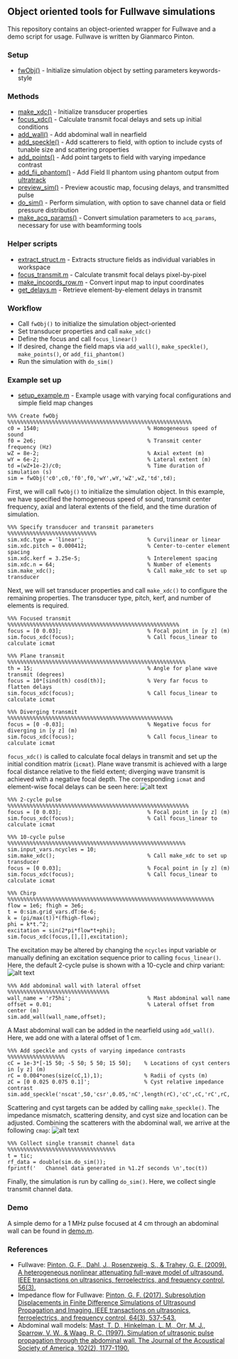 ## Object oriented tools for Fullwave simulations

This repository contains an object-oriented wrapper for Fullwave and a demo script for usage. Fullwave is written by Gianmarco Pinton.

### Setup
* [fwObj()](fwObj.m) - Initialize simulation object by setting parameters keywords-style

### Methods
* [make_xdc()](make_xdc.m) - Initialize transducer properties
* [focus_xdc()](focus_xdc.m) - Calculate transmit focal delays and sets up initial conditions
* [add_wall()](add_wall.m) - Add abdominal wall in nearfield
* [add_speckle()](add_speckle.m) - Add scatterers to field, with option to include cysts of tunable size and scattering properties
* [add_points()](add_points.m) - Add point targets to field with varying impedance contrast 
* [add_fii_phantom()](add_fii_phantom.m) - Add Field II phantom using phantom output from [ultratrack](https://github.com/mlp6/ultratrack)
* [preview_sim()](preview_sim.m) - Preview acoustic map, focusing delays, and transmitted pulse
* [do_sim()](do_sim.m) - Perform simulation, with option to save channel data or field pressure distribution
* [make_acq_params()](make_acq_params.m) - Convert simulation parameters to `acq_params`, necessary for use with beamforming tools

### Helper scripts
* [extract_struct.m](extract_struct.m) - Extracts structure fields as individual variables in workspace
* [focus_transmit.m](focus_transmit.m) - Calculate transmit focal delays pixel-by-pixel
* [make_incoords_row.m](make_incoords_row.m) - Convert input map to input coordinates
* [get_delays.m](get_delays.m) - Retrieve element-by-element delays in transmit

### Workflow
* Call `fwObj()` to initialize the simulation object-oriented
* Set transducer properties and call `make_xdc()`
* Define the focus and call `focus_linear()`
* If desired, change the field maps via `add_wall()`, `make_speckle()`, `make_points()`, or `add_fii_phantom()`
* Run the simulation with `do_sim()`

### Example set up
* [setup_example.m](setup_example.m) - Example usage with varying focal configurations and simple field map changes

```
%%% Create fwObj %%%%%%%%%%%%%%%%%%%%%%%%%%%%%%%%%%%%%%%%%%%%%%%%%%%%%%%%%%
c0 = 1540;                                  % Homogeneous speed of sound
f0 = 2e6;                                   % Transmit center frequency (Hz)
wZ = 8e-2;                                  % Axial extent (m)
wY = 6e-2;                                  % Lateral extent (m)
td =(wZ+1e-2)/c0;                           % Time duration of simulation (s)
sim = fwObj('c0',c0,'f0',f0,'wY',wY,'wZ',wZ,'td',td);
```
First, we will call `fwObj()` to initialize the simulation object. In this example, we have specified the homogeneous speed of sound, transmit center frequency, axial and lateral extents of the field, and the time duration of simulation.

```
%%% Specify transducer and transmit parameters %%%%%%%%%%%%%%%%%%%%%%%%%%%%
sim.xdc.type = 'linear';                    % Curvilinear or linear
sim.xdc.pitch = 0.000412;                   % Center-to-center element spacing
sim.xdc.kerf = 3.25e-5;                     % Interelement spacing
sim.xdc.n = 64;                             % Number of elements
sim.make_xdc();                             % Call make_xdc to set up transducer
```
Next, we will set transducer properties and call `make_xdc()` to configure the remaining properties. The transducer type, pitch, kerf, and number of elements is required.

```
%%% Focused transmit %%%%%%%%%%%%%%%%%%%%%%%%%%%%%%%%%%%%%%%%%%%%%%%%%%%%%%
focus = [0 0.03];                           % Focal point in [y z] (m)
sim.focus_xdc(focus);                       % Call focus_linear to calculate icmat

%%% Plane transmit %%%%%%%%%%%%%%%%%%%%%%%%%%%%%%%%%%%%%%%%%%%%%%%%%%%%%%%%
th = 15;                                    % Angle for plane wave transmit (degrees)
focus = 10*[sind(th) cosd(th)];             % Very far focus to flatten delays
sim.focus_xdc(focus);                       % Call focus_linear to calculate icmat

%%% Diverging transmit %%%%%%%%%%%%%%%%%%%%%%%%%%%%%%%%%%%%%%%%%%%%%%%%%%%%
focus = [0 -0.03];                          % Negative focus for diverging in [y z] (m)
sim.focus_xdc(focus);                       % Call focus_linear to calculate icmat
```
`focus_xdc()` is called to calculate focal delays in transmit and set up the initial condition matrix (`icmat`). Plane wave transmit is achieved with a large focal distance relative to the field extent; diverging wave transmit is achieved with a negative focal depth.
The corresponding `icmat` and element-wise focal delays can be seen here:
![alt text](transmit.png)

```
%%% 2-cycle pulse %%%%%%%%%%%%%%%%%%%%%%%%%%%%%%%%%%%%%%%%%%%%%%%%%%%%%%%%%
focus = [0 0.03];                           % Focal point in [y z] (m)
sim.focus_xdc(focus);                       % Call focus_linear to calculate icmat

%%% 10-cycle pulse %%%%%%%%%%%%%%%%%%%%%%%%%%%%%%%%%%%%%%%%%%%%%%%%%%%%%%%%
sim.input_vars.ncycles = 10;
sim.make_xdc();                             % Call make_xdc to set up transducer
focus = [0 0.03];                           % Focal point in [y z] (m)
sim.focus_xdc(focus);                       % Call focus_linear to calculate icmat

%%% Chirp %%%%%%%%%%%%%%%%%%%%%%%%%%%%%%%%%%%%%%%%%%%%%%%%%%%%%%%%%%%%%%%%%
flow = 1e6; fhigh = 3e6;
t = 0:sim.grid_vars.dT:6e-6; 
k = (pi/max(t))*(fhigh-flow);
phi = k*t.^2;
excitation = sin(2*pi*flow*t+phi);
sim.focus_xdc(focus,[],[],excitation); 
```
The excitation may be altered by changing the `ncycles` input variable or manually defining an excitation sequence prior to calling `focus_linear()`. Here, the default 2-cycle pulse is shown with a 10-cycle and chirp variant:
![alt text](excitation.png)

```
%%% Add abdominal wall with lateral offset %%%%%%%%%%%%%%%%%%%%%%%%%%%%%%%%
wall_name = 'r75hi';                        % Mast abdominal wall name
offset = 0.01;                              % Lateral offset from center (m)
sim.add_wall(wall_name,offset);
```
A Mast abdominal wall can be added in the nearfield using `add_wall()`. Here, we add one with a lateral offset of 1 cm.

```
%%% Add speckle and cysts of varying impedance contrasts %%%%%%%%%%%%%%%%%%
cC = 1e-3*[-15 50; -5 50; 5 50; 15 50];    % Locations of cyst centers in [y z] (m)
rC = 0.004*ones(size(cC,1),1);             % Radii of cysts (m)
zC = [0 0.025 0.075 0.1]';                 % Cyst relative impedance contrast
sim.add_speckle('nscat',50,'csr',0.05,'nC',length(rC),'cC',cC,'rC',rC,'zC',zC);
```
Scattering and cyst targets can be added by calling `make_speckle()`. The impedance mismatch, scattering density, and cyst size and location can be adjusted. Combining the scatterers with the abdominal wall, we arrive at the following `cmap`:
![alt text](maps.png)

```
%%% Collect single transmit channel data %%%%%%%%%%%%%%%%%%%%%%%%%%%%%%%%%%
t = tic;
rf_data = double(sim.do_sim());
fprintf('   Channel data generated in %1.2f seconds \n',toc(t))
```
Finally, the simulation is run by calling `do_sim()`. Here, we collect single transmit channel data.

### Demo
A simple demo for a 1 MHz pulse focused at 4 cm through an abdominal wall can be found in [demo.m](demo.m).

### References
* Fullwave: [Pinton, G. F., Dahl, J., Rosenzweig, S., & Trahey, G. E. (2009). A heterogeneous nonlinear attenuating full-wave model of ultrasound. IEEE transactions on ultrasonics, ferroelectrics, and frequency control, 56(3).](https://ieeexplore.ieee.org/abstract/document/4816057)
* Impedance flow for Fullwave: [Pinton, G. F. (2017). Subresolution Displacements in Finite Difference Simulations of Ultrasound Propagation and Imaging. IEEE transactions on ultrasonics, ferroelectrics, and frequency control, 64(3), 537-543.](https://ieeexplore.ieee.org/abstract/document/7781628)
* Abdominal wall models: [Mast, T. D., Hinkelman, L. M., Orr, M. J., Sparrow, V. W., & Waag, R. C. (1997). Simulation of ultrasonic pulse propagation through the abdominal wall. The Journal of the Acoustical Society of America, 102(2), 1177-1190.](https://asa.scitation.org/doi/abs/10.1121/1.421015)

